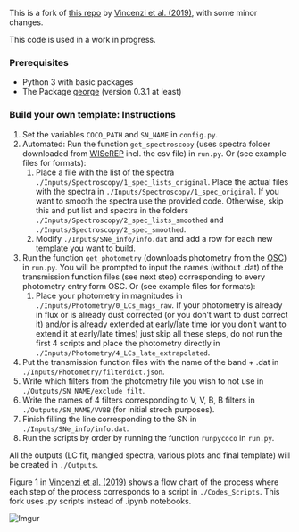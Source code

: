 This is a fork of [this repo](https://github.com/maria-vincenzi/PyCoCo_templates) by [Vincenzi et al. (2019)](https://arxiv.org/abs/1908.05228), with some minor changes.

This code is used in a work in progress.

### Prerequisites
- Python 3 with basic packages
- The Package [george](https://george.readthedocs.io/en/latest/) (version 0.3.1 at least)

### Build your own template: Instructions
1. Set the variables `COCO_PATH` and `SN_NAME` in `config.py`.
1. Automated: Run the function `get_spectroscopy` (uses spectra folder downloaded from [WISeREP](https://wiserep.org/) incl. the csv file) in `run.py`. Or (see example files for formats):
   1. Place a file with the list of the spectra `./Inputs/Spectroscopy/1_spec_lists_original`. Place the actual files with the spectra in `./Inputs/Spectroscopy/1_spec_original`. If you want to smooth the spectra use the provided code. Otherwise, skip this and put list and spectra in the folders `./Inputs/Spectroscopy/2_spec_lists_smoothed` and `./Inputs/Spectroscopy/2_spec_smoothed`.
   1. Modify `./Inputs/SNe_info/info.dat` and add a row for each new template you want to build.
1. Run the function `get_photometry` (downloads photometry from the [OSC](https://sne.space/)) in `run.py`. You will be prompted to input the names (without .dat) of the transmission function files (see next step) corresponding to every photometry entry form OSC. Or (see example files for formats):      
   1. Place your photometry in magnitudes in `./Inputs/Photometry/0_LCs_mags_raw`. If your photometry is already in flux or is already dust corrected (or you don’t want to dust correct it) and/or is already extended at early/late time (or you don’t want to extend it at early/late times) just skip all these steps, do not run the first 4 scripts and place the photometry directly in `./Inputs/Photometry/4_LCs_late_extrapolated`.
1. Put the transmission function files with the name of the band + .dat in `./Inputs/Photometry/filterdict.json`.
1. Write which filters from the photometry file you wish to not use in `./Outputs/SN_NAME/exclude_filt`.
1. Write the names of 4 filters corresponding to V, V, B, B filters in `./Outputs/SN_NAME/VVBB` (for initial strech purposes).
1. Finish filling the line corresponding to the SN in `./Inputs/SNe_info/info.dat`.
1. Run the scripts by order by running the function `runpycoco` in `run.py`.

All the outputs (LC fit, mangled spectra, various plots and final template) will be created in `./Outputs`.

Figure 1 in [Vincenzi et al. (2019)](https://arxiv.org/abs/1908.05228) shows a flow chart of the process where each step of the process corresponds to a script in `./Codes_Scripts`. This fork uses .py scripts instead of .ipynb notebooks.

![Imgur](pycoco_code_structure.png)
